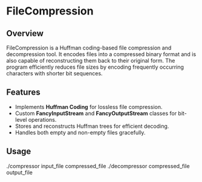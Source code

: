 # FileCompression  

## Overview  
FileCompression is a Huffman coding-based file compression and decompression tool. It encodes files into a compressed binary format and is also capable of reconstructing them back to their original form. The program efficiently reduces file sizes by encoding frequently occurring characters with shorter bit sequences.  

## Features  
- Implements **Huffman Coding** for lossless file compression.  
- Custom **FancyInputStream** and **FancyOutputStream** classes for bit-level operations.  
- Stores and reconstructs Huffman trees for efficient decoding.  
- Handles both empty and non-empty files gracefully.  

## Usage
./compressor input_file compressed_file
./decompressor compressed_file output_file

